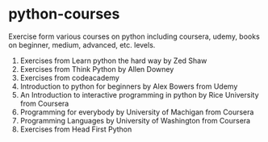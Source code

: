 python-courses
==============

Exercise form various courses on python including coursera, udemy, books on beginner, medium, advanced, etc. levels.

1. Exercises from Learn python the hard way by Zed Shaw
2. Exercises from Think Python by Allen Downey
3. Exercises from codeacademy
4. Introduction to python for beginners by Alex Bowers from Udemy
5. An Introduction to interactive programming in python by Rice University from Coursera
6. Programming for everybody by University of Machigan from Coursera
7. Programming Languages by University of Washington from Coursera
8. Exercises from Head First Python
